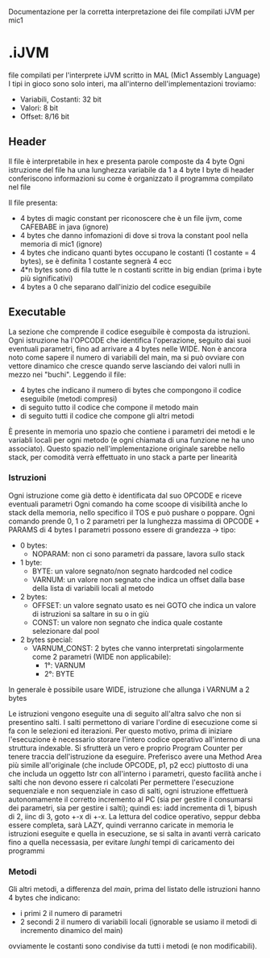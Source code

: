 Documentazione per la corretta interpretazione dei file compilati iJVM per mic1

# .iJVM
file compilati per l'interprete iJVM scritto in MAL (Mic1 Assembly Language)
I tipi in gioco sono solo interi, ma all'interno dell'implementazioni troviamo:
- Variabili, Costanti:  32 bit
- Valori:               8 bit
- Offset:               8/16 bit

## Header
Il file è interpretabile in hex e presenta parole composte da 4 byte
Ogni istruzione del file ha una lunghezza variabile da 1 a 4 byte
I byte di header conferiscono informazioni su come è organizzato il programma compilato nel file

Il file presenta:
- 4 bytes di magic constant per riconoscere che è un file ijvm, come CAFEBABE in java (ignore)
- 4 bytes che danno infomazioni di dove si trova la constant pool nella memoria di mic1 (ignore)
- 4 bytes che indicano quanti bytes occupano le costanti (1 costante = 4 bytes), se è definita 1 costante segnerà 4 ecc 
- 4*n bytes sono di fila tutte le n costanti scritte in big endian (prima i byte più significativi)
- 4 bytes a 0 che separano dall'inizio del codice eseguibile

## Executable
La sezione che comprende il codice eseguibile è composta da istruzioni.
Ogni istruzione ha l'OPCODE che identifica l'operazione, seguito dai suoi eventuali parametri, fino ad arrivare a 4 bytes nelle WIDE.
Non è ancora noto come sapere il numero di variabili del main, ma si può ovviare con vettore dinamico che cresce quando serve lasciando dei valori nulli in mezzo nei "buchi".
Leggendo il file:
- 4 bytes che indicano il numero di bytes che compongono il codice eseguibile (metodi compresi)
- di seguito tutto il codice che compone il metodo main
- di seguito tutti il codice che compone gli altri metodi

È presente in memoria uno spazio che contiene i parametri dei metodi e le variabli locali per ogni metodo (e ogni chiamata di una funzione ne ha uno associato).
Questo spazio nell'implementazione originale sarebbe nello stack, per comodità verrà effettuato in uno stack a parte per linearità

### Istruzioni
Ogni istruzione come già detto è identificata dal suo OPCODE e riceve eventuali parametri
Ogni comando ha come scoope di visibilità anche lo stack della memoria, nello specifico il TOS e può pushare o poppare.
Ogni comando prende 0, 1 o 2 parametri per la lunghezza massima di OPCODE + PARAMS di 4 bytes
I parametri possono essere di grandezza -> tipo:
- 0 bytes: 
  - NOPARAM: non ci sono parametri da passare, lavora sullo stack
- 1 byte:
  - BYTE: un valore segnato/non segnato hardcoded nel codice
  - VARNUM: un valore non segnato che indica un offset dalla base della lista di variabili locali al metodo
- 2 bytes:
  - OFFSET: un valore segnato usato es nei GOTO che indica un valore di istruzioni sa saltare in su o in giù
  - CONST: un valore non segnato che indica quale costante selezionare dal pool
- 2 bytes special:
  - VARNUM_CONST: 2 bytes che vanno interpretati singolarmente come 2 parametri (WIDE non applicabile):
    - 1°: VARNUM
    - 2°: BYTE
      
In generale è possibile usare WIDE, istruzione che allunga i VARNUM a 2 bytes

Le istruzioni vengono eseguite una di seguito all'altra salvo che non si presentino salti.
I salti permettono di variare l'ordine di esecuzione come si fa con le selezioni ed iterazioni.
Per questo motivo, prima di iniziare l'esecuzione è necessario storare l'intero codice operativo all'interno di una struttura indexable.
Si sfrutterà un vero e proprio Program Counter per tenere traccia dell'istruzione da eseguire.
Preferisco avere una Method Area più simile all'originale (che include OPCODE, p1, p2 ecc) piuttosto di una che includa un oggetto Istr con all'interno i parametri, questo facilità anche i salti che non devono essere ri calcolati
Per permettere l'esecuzione sequenziale e non sequenziale in caso di salti, ogni istruzione effettuerà autonomamente il corretto incremento al PC (sia per gestire il consumarsi dei parametri, sia per gestire i salti);
quindi es: iadd incrementa di 1, bipush di 2, iinc di 3, goto +-x di +-x.
La lettura del codice operativo, seppur debba essere completa, sarà LAZY, quindi verranno caricate in memoria le istruzioni eseguite e quella in esecuzione, se si salta in avanti verrà caricato fino a quella necessasia, per evitare <i>lunghi</i> tempi di caricamento dei programmi

### Metodi
Gli altri metodi, a differenza del <i>main</i>, prima del listato delle istruzioni hanno 4 bytes che indicano:
- i primi 2 il numero di parametri
- 2 secondi 2 il numero di variabili locali (ignorable se usiamo il metodi di incremento dinamico del main)

ovviamente le costanti sono condivise da tutti i metodi (e non modificabili).
